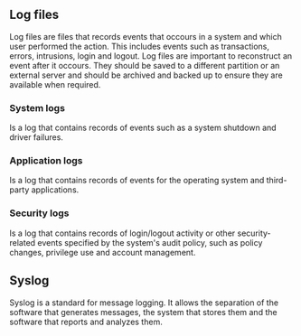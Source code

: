 ## Log files
Log files are files that records events that occours in a system and which user performed the action. This includes events such as transactions, errors, intrusions, login and logout. Log files are important to reconstruct an event after it occours. They should be saved to a different partition or an external server and should be archived and backed up to ensure they are available when required.
### System logs
Is a log that contains records of events such as a system shutdown and driver failures.
### Application logs
Is a log that contains records of events for the operating system and third-party applications.
### Security logs
Is a log that contains records of login/logout activity or other security-related events specified by the system's audit policy, such as policy changes, privilege use and account management.

## Syslog
Syslog is a standard for message logging. It allows the separation of the software that generates messages, the system that stores them and the software that reports and analyzes them.
